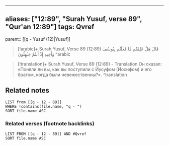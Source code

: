 
---
aliases: ["12:89", "Surah Yusuf, verse 89", "Qur'an 12:89"]
tags: Qvref
---

parent:: [[q - Yusuf (12)|Yusuf]]

> [!arabic]+ Surah Yusuf, Verse 89 (12:89)
> <span class="quran-arabic">قَالَ هَلْ عَلِمْتُم مَّا فَعَلْتُم بِيُوسُفَ وَأَخِيهِ إِذْ أَنتُمْ جَـٰهِلُونَ</span>
^arabic

> [!translation]+ Surah Yusuf, Verse 89 (12:89) - Translation
> Он сказал: «Поняли ли вы, как вы поступили с Йусуфом (Иосифом) и его братом, когда были невежественны?».
^translation



## Related notes
```dataview
LIST from [[q - 12 - 89]]
WHERE !contains(file.name, "q - ")
SORT file.name ASC
```

### Related verses (footnote backlinks)
```dataview
LIST FROM [[q - 12 - 89]] AND #Qvref
SORT file.name ASC
```

